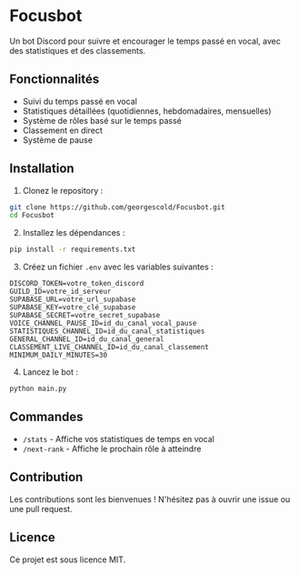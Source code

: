 # Focusbot

Un bot Discord pour suivre et encourager le temps passé en vocal, avec des statistiques et des classements.

## Fonctionnalités

- Suivi du temps passé en vocal
- Statistiques détaillées (quotidiennes, hebdomadaires, mensuelles)
- Système de rôles basé sur le temps passé
- Classement en direct
- Système de pause

## Installation

1. Clonez le repository :
```bash
git clone https://github.com/georgescold/Focusbot.git
cd Focusbot
```

2. Installez les dépendances :
```bash
pip install -r requirements.txt
```

3. Créez un fichier `.env` avec les variables suivantes :
```env
DISCORD_TOKEN=votre_token_discord
GUILD_ID=votre_id_serveur
SUPABASE_URL=votre_url_supabase
SUPABASE_KEY=votre_clé_supabase
SUPABASE_SECRET=votre_secret_supabase
VOICE_CHANNEL_PAUSE_ID=id_du_canal_vocal_pause
STATISTIQUES_CHANNEL_ID=id_du_canal_statistiques
GENERAL_CHANNEL_ID=id_du_canal_general
CLASSEMENT_LIVE_CHANNEL_ID=id_du_canal_classement
MINIMUM_DAILY_MINUTES=30
```

4. Lancez le bot :
```bash
python main.py
```

## Commandes

- `/stats` - Affiche vos statistiques de temps en vocal
- `/next-rank` - Affiche le prochain rôle à atteindre

## Contribution

Les contributions sont les bienvenues ! N'hésitez pas à ouvrir une issue ou une pull request.

## Licence

Ce projet est sous licence MIT. 